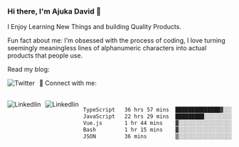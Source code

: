 ### Hi there, I'm Ajuka David 🥷

I Enjoy Learning New Things and building Quality Products.

Fun fact about me: I'm obsessed with the process of coding, I love turning seemingly meaningless lines of alphanumeric characters into actual products that people use.

Read my blog:

<a href="https://tobit.hashnode.dev/"> <img src="https://img.shields.io/badge/Hashnode-2962FF?style=for-the-badge&logo=hashnode&logoColor=white"
     alt="Twitter"
     style="float: left; margin-right: 10px;" /> </a>


📱 Connect with me: 

<br />
<a href="https://www.linkedin.com/in/david-ajuka-630660144/"> <img src="https://img.shields.io/badge/LinkedIn-0077B5?style=for-the-badge&logo=linkedin&logoColor=white"
     alt="LinkedIin"
     style="float: left; margin-right: 10px;" /> </a> <a href="mailto:ajuka.zephiniah@gmail.com"> <img src="https://img.shields.io/badge/Gmail-D14836?style=for-the-badge&logo=gmail&logoColor=white"
     alt="LinkedIin"
     style="float: left; margin-right: 10px;" /> </a>
     

<!--START_SECTION:waka-->

```txt
TypeScript   36 hrs 57 mins  ██████████████▓░░░░░░░░░░   58.48 %
JavaScript   22 hrs 29 mins  █████████░░░░░░░░░░░░░░░░   35.59 %
Vue.js       1 hr 44 mins    ▓░░░░░░░░░░░░░░░░░░░░░░░░   02.77 %
Bash         1 hr 15 mins    ▓░░░░░░░░░░░░░░░░░░░░░░░░   02.00 %
JSON         36 mins         ▒░░░░░░░░░░░░░░░░░░░░░░░░   00.96 %
```

<!--END_SECTION:waka-->
